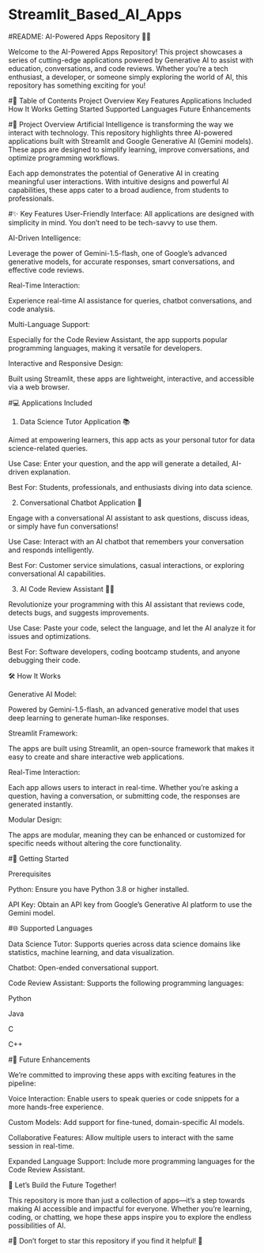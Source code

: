 # Streamlit_Based_AI_Apps

#README: AI-Powered Apps Repository 🌟🤖

Welcome to the AI-Powered Apps Repository! This project showcases a series of cutting-edge applications powered by Generative AI to assist with education, conversations, and code reviews. Whether you’re a tech enthusiast, a developer, or someone simply exploring the world of AI, this repository has something exciting for you!

#📜 Table of Contents
Project Overview
Key Features
Applications Included
How It Works
Getting Started
Supported Languages
Future Enhancements

#📖 Project Overview
Artificial Intelligence is transforming the way we interact with technology. This repository highlights three AI-powered applications built with Streamlit and Google Generative AI (Gemini models). These apps are designed to simplify learning, improve conversations, and optimize programming workflows.

Each app demonstrates the potential of Generative AI in creating meaningful user interactions. With intuitive designs and powerful AI capabilities, these apps cater to a broad audience, from students to professionals.

#✨ Key Features
User-Friendly Interface:
All applications are designed with simplicity in mind. You don’t need to be tech-savvy to use them.

AI-Driven Intelligence:

Leverage the power of Gemini-1.5-flash, one of Google’s advanced generative models, for accurate responses, smart conversations, and effective code reviews.

Real-Time Interaction:

Experience real-time AI assistance for queries, chatbot conversations, and code analysis.

Multi-Language Support:

Especially for the Code Review Assistant, the app supports popular programming languages, making it versatile for developers.

Interactive and Responsive Design:

Built using Streamlit, these apps are lightweight, interactive, and accessible via a web browser.

#💻 Applications Included

1. Data Science Tutor Application 📚

Aimed at empowering learners, this app acts as your personal tutor for data science-related queries.

Use Case: Enter your question, and the app will generate a detailed, AI-driven explanation.

Best For: Students, professionals, and enthusiasts diving into data science.

2. Conversational Chatbot Application 💬

Engage with a conversational AI assistant to ask questions, discuss ideas, or simply have fun conversations!

Use Case: Interact with an AI chatbot that remembers your conversation and responds intelligently.

Best For: Customer service simulations, casual interactions, or exploring conversational AI capabilities.

3. AI Code Review Assistant 👨‍💻

Revolutionize your programming with this AI assistant that reviews code, detects bugs, and suggests improvements.

Use Case: Paste your code, select the language, and let the AI analyze it for issues and optimizations.

Best For: Software developers, coding bootcamp students, and anyone debugging their code.

🛠 How It Works

Generative AI Model:

Powered by Gemini-1.5-flash, an advanced generative model that uses deep learning to generate human-like responses.

Streamlit Framework:

The apps are built using Streamlit, an open-source framework that makes it easy to create and share interactive web applications.

Real-Time Interaction:

Each app allows users to interact in real-time. Whether you’re asking a question, having a conversation, or submitting code, the responses are generated instantly.

Modular Design:

The apps are modular, meaning they can be enhanced or customized for specific needs without altering the core functionality.

#🚀 Getting Started

Prerequisites

Python: Ensure you have Python 3.8 or higher installed.

API Key: Obtain an API key from Google’s Generative AI platform to use the Gemini model.

#🌐 Supported Languages

Data Science Tutor: Supports queries across data science domains like statistics, machine learning, and data visualization.

Chatbot: Open-ended conversational support.

Code Review Assistant: Supports the following programming languages:

Python

Java

C

C++

#🔮 Future Enhancements

We’re committed to improving these apps with exciting features in the pipeline:

Voice Interaction: Enable users to speak queries or code snippets for a more hands-free experience.

Custom Models: Add support for fine-tuned, domain-specific AI models.

Collaborative Features: Allow multiple users to interact with the same session in real-time.

Expanded Language Support: Include more programming languages for the Code Review Assistant.

🎉 Let’s Build the Future Together!

This repository is more than just a collection of apps—it’s a step towards making AI accessible and impactful for everyone. Whether you’re learning, coding, or chatting, we hope these apps inspire you to explore the endless possibilities of AI.

#🌟 Don’t forget to star this repository if you find it helpful! 🌟
